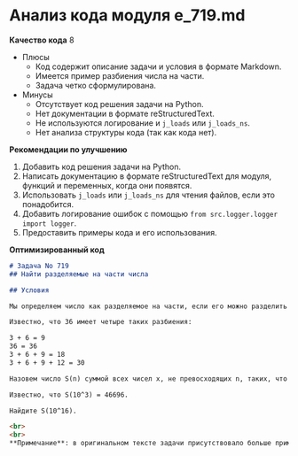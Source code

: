 # Анализ кода модуля e_719.md

**Качество кода**
8
-  Плюсы
    - Код содержит описание задачи и условия в формате Markdown.
    - Имеется пример разбиения числа на части.
    - Задача четко сформулирована.
-  Минусы
    - Отсутствует код решения задачи на Python.
    - Нет документации в формате reStructuredText.
    - Не используются логирование и `j_loads` или `j_loads_ns`.
    - Нет анализа структуры кода (так как кода нет).

**Рекомендации по улучшению**

1.  Добавить код решения задачи на Python.
2.  Написать документацию в формате reStructuredText для модуля, функций и переменных, когда они появятся.
3.  Использовать `j_loads` или `j_loads_ns` для чтения файлов, если это понадобится.
4.  Добавить логирование ошибок с помощью `from src.logger.logger import logger`.
5.  Предоставить примеры кода и его использования.

**Оптимизированный код**
```markdown
# Задача No 719
## Найти разделяемые на части числа

## Условия

Мы определяем число как разделяемое на части, если его можно разделить на части, представляющие собой последовательные целые числа, например, число 123 можно разделить на 1 + 2 + 3.

Известно, что 36 имеет четыре таких разбиения:

3 + 6 = 9
36 = 36
3 + 6 + 9 = 18
3 + 6 + 9 + 12 = 30

Назовем число S(n) суммой всех чисел x, не превосходящих n, таких, что x является разделяемым на части.

Известно, что S(10^3) = 46696.

Найдите S(10^16).

<br>
<br>
**Примечание**: в оригинальном тексте задачи присутствовало больше примеров, но я считаю что указанного выше достаточно для понимания условия.

```